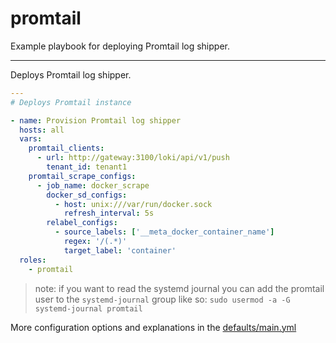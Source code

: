 # promtail

Example playbook for deploying Promtail log shipper.

---

Deploys Promtail log shipper.

```yml
---
# Deploys Promtail instance

- name: Provision Promtail log shipper
  hosts: all
  vars:
    promtail_clients:
      - url: http://gateway:3100/loki/api/v1/push
        tenant_id: tenant1
    promtail_scrape_configs:
      - job_name: docker_scrape
        docker_sd_configs:
          - host: unix:///var/run/docker.sock
            refresh_interval: 5s
        relabel_configs:
          - source_labels: ['__meta_docker_container_name']
            regex: '/(.*)'
            target_label: 'container'
  roles:
    - promtail
```

> note: if you want to read the systemd journal you can add the promtail user to the `systemd-journal` group like so: `sudo usermod -a -G systemd-journal promtail`

More configuration options and explanations in the [defaults/main.yml](/promtail/defaults/main.yml)
